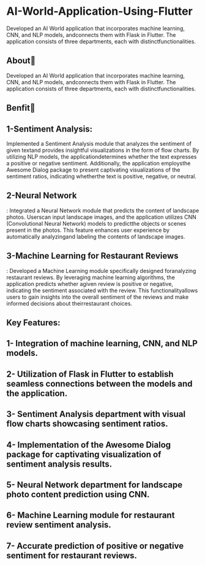 # AI-World-Application-Using-Flutter
Developed an AI World application that incorporates machine learning, CNN, and NLP models, andconnects them with Flask in Flutter. The application consists of three departments, each with distinctfunctionalities.
## About🤠
Developed an AI World application that incorporates machine learning, CNN, and NLP models, andconnects them with Flask in Flutter. The application consists of three departments, each with distinctfunctionalities.
## Benfit👻
## 1-Sentiment Analysis:
Implemented a Sentiment Analysis module that analyzes the sentiment of given textand provides insightful visualizations in the form of flow charts. By utilizing NLP models, the applicationdetermines whether the text expresses a positive or negative sentiment. Additionally, the application employsthe Awesome Dialog package to present captivating visualizations of the sentiment ratios, indicating whetherthe text is positive, negative, or neutral.
## 2-Neural Network
: Integrated a Neural Network module that predicts the content of landscape photos. Userscan input landscape images, and the application utilizes CNN (Convolutional Neural Network) models to predictthe objects or scenes present in the photos. This feature enhances user experience by automatically analyzingand labeling the contents of landscape images.
## 3-Machine Learning for Restaurant Reviews
: Developed a Machine Learning module specifically designed foranalyzing restaurant reviews. By leveraging machine learning algorithms, the application predicts whether agiven review is positive or negative, indicating the sentiment associated with the review. This functionalityallows users to gain insights into the overall sentiment of the reviews and make informed decisions about theirrestaurant choices.
## Key Features:
## 1- Integration of machine learning, CNN, and NLP models.
## 2- Utilization of Flask in Flutter to establish seamless connections between the models and the application.
## 3- Sentiment Analysis department with visual flow charts showcasing sentiment ratios.
## 4- Implementation of the Awesome Dialog package for captivating visualization of sentiment analysis results.
## 5- Neural Network department for landscape photo content prediction using CNN.
## 6- Machine Learning module for restaurant review sentiment analysis.
## 7- Accurate prediction of positive or negative sentiment for restaurant reviews.
